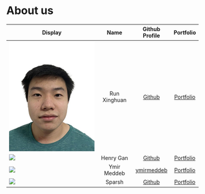 # About us

Display |     Name     | Github Profile | Portfolio 
--------|:------------:|:--------------:|:---------:
![Run Xinghuan photograph.jpeg](photos%2FRun%20Xinghuan%20photograph.jpeg) | Run Xinghuan | [Github](https://github.com/runxinghuan) | [Portfolio](team/runxinghuan.md)
![](https://via.placeholder.com/100.png?text=Photo) | Henry Gan | [Github](https://github.com/) | [Portfolio](docs/team/johndoe.md)
![](https://via.placeholder.com/100.png?text=Photo) | Ymir Meddeb | [ymirmeddeb](https://github.com/ymirmeddeb) | [Portfolio](https://ay2324s2-cs2113-f15-3.github.io/tp/team/ymirmeddeb.html)
![](https://incybot.github.io/images/avatars/avatar-1.png) | Sparsh | [Github](https://github.com/IncyBot) | [Portfolio](https://incybot.github.io/)
